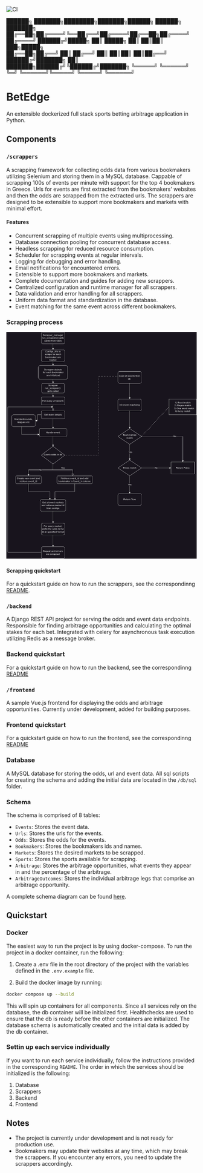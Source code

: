 ![CI](https://github.com/nickkatsios/BetEdge/actions/workflows/build_and_test_scrappers.yml/badge.svg)


██████╗ ███████╗████████╗███████╗██████╗  ██████╗ ███████╗
██╔══██╗██╔════╝╚══██╔══╝██╔════╝██╔══██╗██╔════╝ ██╔════╝
██████╔╝█████╗     ██║   █████╗  ██║  ██║██║  ███╗█████╗  
██╔══██╗██╔══╝     ██║   ██╔══╝  ██║  ██║██║   ██║██╔══╝  
██████╔╝███████╗   ██║   ███████╗██████╔╝╚██████╔╝███████╗
╚═════╝ ╚══════╝   ╚═╝   ╚══════╝╚═════╝  ╚═════╝ ╚══════╝
                                                          
                                                

# BetEdge
An extensible dockerized full stack sports betting arbitrage application in Python.

## Components

### ```/scrappers```
A scrapping framework for collecting odds data from various bookmakers utilizing Selenium and storing them in a MySQL database. Cappable of scrapping 100s of events per minute with support for the top 4 bookmakers in Greece. Urls for events are first extracted from the bookmakers' websites and then the odds are scrapped from the extracted urls. The scrappers are designed to be extensible to support more bookmakers and markets with minimal effort.

#### Features
- Concurrent scrapping of multiple events using multiprocessing.
- Database connection pooling for concurrent database access.
- Headless scrapping for reduced resource consumption.
- Scheduler for scrapping events at regular intervals.
- Logging for debugging and error handling.
- Email notifications for encountered errors.
- Extensible to support more bookmakers and markets.
- Complete documentation and guides for adding new scrappers.
- Centralized configuration and runtime manager for all scrappers.
- Data validation and error handling for all scrappers.
- Uniform data format and standardization in the database. 
- Event matching for the same event across different bookmakers.

### Scrapping process

![scrapping process](diagrams/scrapping_process.png)

#### Scrapping quickstart
For a quickstart guide on how to run the scrappers, see the correspondinng [README](scrappers/README.md).

### ```/backend```
A Django REST API project for serving the odds and event data endpoints. Responsible for finding arbitrage opportunities and calculating the optimal stakes for each bet. Integrated with celery for asynchronous task execution utilizing Redis as a message broker. 

### Backend quickstart
For a quickstart guide on how to run the backend, see the correspondinng [README](backend/README.md)

### ```/frontend```
A sample Vue.js frontend for displaying the odds and arbitrage opportunities. Currently under development, added for building purposes.

### Frontend quickstart
For a quickstart guide on how to run the frontend, see the correspondinng [README](frontend/README.md)

### Database
A MySQL database for storing the odds, url and event data. All sql scripts for creating the schema and adding the initial data are located in the ```/db/sql``` folder.

### Schema
The schema is comprised of 8 tables:
- ```Events```: Stores the event data.
- ```Urls```: Stores the urls for the events.
- ```Odds```: Stores the odds for the events.
- ```Bookmakers```: Stores the bookmakers ids and names.
- ```Markets```: Stores the desired markets to be scrapped.
- ```Sports```: Stores the sports available for scrapping.
- ```Arbitrage```: Stores the arbitrage opportunities, what events they appear in and the percentage of the arbitrage.
- ```ArbitrageOutcomes```: Stores the individual arbitrage legs that comprise an arbitrage opportunity. 

A complete schema diagram can be found [here](diagrams/EER10.pdf).

## Quickstart

### Docker
The easiest way to run the project is by using docker-compose. To run the project in a docker container, run the following:

1. Create a .env file in the root directory of the project with the variables defined in the ```.env.example``` file.

2. Build the docker image by running:
```bash
docker compose up --build
```
This will spin up containers for all components. Since all services rely on the database, the db container will be initialized first. Healthchecks are used to ensure that the db is ready before the other containers are initialized. The database schema is automatically created and the initial data is added by the db container.

### Settin up each service individually
If you want to run each service individually, follow the instructions provided in the corresponding ```README```.
The order in which the services should be initialized is the following:
1. Database
2. Scrappers
3. Backend
4. Frontend

## Notes
- The project is currently under development and is not ready for production use.
- Bookmakers may update their websites at any time, which may break the scrappers. If you encounter any errors, you need to update the scrappers accordingly.
